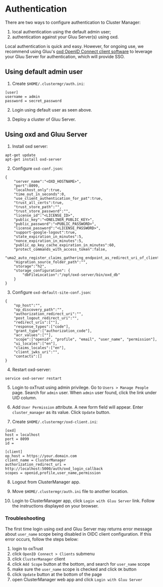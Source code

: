 # Authentication
There are two ways to configure authentication to Cluster Manager: 

1. local authentication using the default admin user;    
1. authentication against your Gluu Server(s) using oxd.    

Local authentication is quick and easy. However, for ongoing use, we recommend using Gluu's [oxd OpenID Connect client software](https://gluu.org/docs/oxd) to leverage your Gluu Server for authentication, which will provide SSO. 

## Using default admin user

1) Create `$HOME/.clustermgr/auth.ini`:

```
[user]
username = admin
password = secret_password
```

2) Login using default user as seen above.

3) Deploy a cluster of Gluu Server.

## Using oxd and Gluu Server

1) Install oxd server:

```
apt-get update
apt-get install oxd-server
```

2) Configure `oxd-conf.json`:

```
{
    "server_name":"<OXD_HOSTNAME>",
    "port":8099,
    "localhost_only":true,
    "time_out_in_seconds":0,
    "use_client_authentication_for_pat":true,
    "trust_all_certs":true,
    "trust_store_path":"",
    "trust_store_password":"",
    "license_id":"<LICENSE_ID>",
    "public_key":"<ONELINER_PUBLIC_KEY>",
    "public_password":"<PUBLIC_PASSWORD>",
    "license_password":"<LICENSE_PASSWORD>",
    "support-google-logout":true,
    "state_expiration_in_minutes":5,
    "nonce_expiration_in_minutes":5,
    "public_op_key_cache_expiration_in_minutes":60,
    "protect_commands_with_access_token":false,
    "uma2_auto_register_claims_gathering_endpoint_as_redirect_uri_of_client":true,
    "migration_source_folder_path":"",
    "storage":"h2",
    "storage_configuration": {
        "dbFileLocation":"/opt/oxd-server/bin/oxd_db"
    }
}
```

3) Configure `oxd-default-site-conf.json`:

```
{
    "op_host":"",
    "op_discovery_path":"",
    "authorization_redirect_uri":"",
    "post_logout_redirect_uri":"",
    "redirect_uris":[""],
    "response_types":["code"],
    "grant_type":["authorization_code"],
    "acr_values":[""],
    "scope":["openid", "profile", "email", "user_name", "permission"],
    "ui_locales":["en"],
    "claims_locales":["en"],
    "client_jwks_uri":"",
    "contacts":[]
}
```

4) Restart oxd-server:

```
service oxd-server restart
```

5) Login to oxTrust using admin privilege. Go to `Users > Manage People` page. Search for `admin` user.
When `admin` user found, click the link under UID column.

6) Add `User Permission` attribute. A new form field will appear. Enter `cluster_manager` as its value. Click `Update` button.

7) Create `$HOME/.clustermgr/oxd-client.ini`:

```
[oxd]
host = localhost
port = 8099
id = 

[client]
op_host = https://your.domain.com
client_name = ClusterManager
authorization_redirect_uri = http://localhost:5000/auth/oxd_login_callback
scopes = openid,profile,user_name,permission
```

8) Logout from ClusterManager app.

9) Move `$HOME/.clustermgr/auth.ini` file to another location.

10) Login to ClusterManager app, click `Login with Gluu Server` link. Follow the instructions displayed on your browser.

### Troubleshooting

The first time login using oxd and Gluu Server may returns error message about `user_name` scope being disabled 
in OIDC client configuration. If this error occurs, follow the steps below:

1. login to oxTrust
1. click `OpenID Connect > Clients` submenu
1. click `ClusterManager` client
1. click `Add Scope` button at the bottom, and search for `user_name` scope
1. make sure the `user_name` scope is checked and click `OK` button
1. click `Update` button at the bottom of the page
1. open ClusterManager web app and click `Login with Gluu Server`
